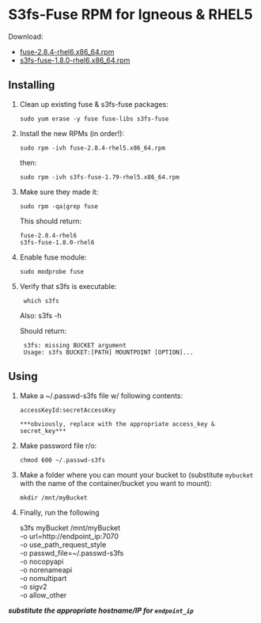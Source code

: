 # S3fs-Fuse RPM for Igneous & RHEL5

Download:

*  [fuse-2.8.4-rhel6.x86_64.rpm](RPMS/fuse-2.8.4-rhel6.x86_64.rpm)
*  [s3fs-fuse-1.8.0-rhel6.x86_64.rpm](RPMS/s3fs-fuse-1.8.0-rhel6.x86_64.rpm)

## Installing
1.  Clean up existing fuse & s3fs-fuse packages:

        sudo yum erase -y fuse fuse-libs s3fs-fuse

2.  Install the new RPMs (in order!):

        sudo rpm -ivh fuse-2.8.4-rhel5.x86_64.rpm

    then:

        sudo rpm -ivh s3fs-fuse-1.79-rhel5.x86_64.rpm

3.  Make sure they made it:  

        sudo rpm -qa|grep fuse

    This should return:

        fuse-2.8.4-rhel6
        s3fs-fuse-1.8.0-rhel6
4.  Enable fuse module:

        sudo modprobe fuse

4. Verify that s3fs is executable:

        which s3fs
    Also:
        s3fs -h

    Should return:

        s3fs: missing BUCKET argument
        Usage: s3fs BUCKET:[PATH] MOUNTPOINT [OPTION]...


## Using

1.  Make a ~/.passwd-s3fs file w/ following contents:

        accessKeyId:secretAccessKey

        ***obviously, replace with the appropriate access_key & secret_key***

2.  Make password file r/o:

        chmod 600 ~/.passwd-s3fs

3.  Make a folder where you can mount your bucket to (substitute `mybucket` with the name of the container/bucket you want to mount):

        mkdir /mnt/myBucket

4.  Finally, run the following


    s3fs myBucket /mnt/myBucket \
    -o url=http://endpoint_ip:7070 \
      -o use_path_request_style \
      -o passwd_file=~/.passwd-s3fs \
      -o nocopyapi \
      -o norenameapi \
      -o nomultipart \
      -o sigv2 \
      -o allow_other

***substitute the appropriate hostname/IP for `endpoint_ip`***
